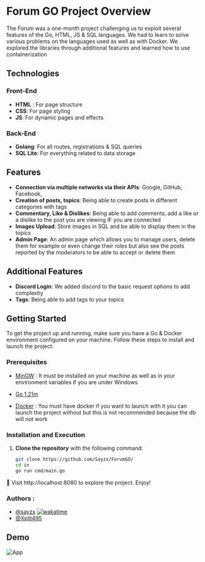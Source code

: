 # Forum GO Project Overview

The Forum was a one-month project challenging us to exploit several features of the Go, HTML, JS & SQL languages. We had to learn to solve various problems on the languages ​​used as well as with Docker. We explored the libraries through additional features and learned how to use containerization

## Technologies

### Front-End

- **HTML** : For page structure
- **CSS**: For page styling
- **JS**: For dynamic pages and effects

### Back-End

- **Golang**: For all routes, registrations & SQL queries
- **SQL Lite**: For everything related to data storage

## Features

- **Connection via multiple networks via their APIs**: Google, GitHub, Facebook, 
- **Creation of posts, topics**: Being able to create posts in different categories with tags
- **Commentary, Like & Dislikes**: Being able to add comments, add a like or a dislike to the post you are viewing IF you are connected
- **Images Upload**: Store images in SQL and be able to display them in the topics
- **Admin Page**: An admin page which allows you to manage users, delete them for example or even change their roles but also see the posts reported by the moderators to be able to accept or delete them




## Additional Features

- **Discord Login**: We added discord to the basic request options to add complexity
- **Tags**: Being able to add tags to your topics

## Getting Started


To get the project up and running, make sure you have a Go & Docker environment configured on your machine. Follow these steps to install and launch the project:

### Prerequisites

- [MinGW](https://sourceforge.net/projects/mingw/) : It must be installed on your machine as well as in your environment variables if you are under Windows
- [Go 1.21m](https://go.dev/dl/go1.21.12.src.tar.gz)

- [Docker](https://www.docker.com/) : You must have docker if you want to launch with it you can launch the project without but this is not recommended because the db will not work

### Installation and Execution

1. **Clone the repository** with the following command:

   ```bash
   git clone https://github.com/Sayzx/ForumGO/
   cd in
   go run cmd/main.go
   ```

👏 Visit http://localhost:8080 to explore the project. Enjoy!

### Authors : 

- [@sayzx](https://www.github.com/sayzx) [![wakatime](https://wakatime.com/badge/user/018d13a0-dea5-424f-9eef-3afdc71ebf87/project/018dacdc-1ebd-4c10-a5d7-2c183e8952c0.svg)](https://wakatime.com/badge/user/018d13a0-dea5-424f-9eef-3afdc71ebf87/project/018dacdc-1ebd-4c10-a5d7-2c183e8952c0)
- [@Xplit495](https://www.github.com/Xplit495)

## Demo





![App](https://media.discordapp.net/attachments/1235943740385001532/1248999126406795324/image.png?ex=6665b495&is=66646315&hm=4fe881e248f9dafbe9e4e646ab88a1f0d608b9718cb2253b8c619f3035831000&=&format=webp&quality=lossless&width=1336&height=671)




